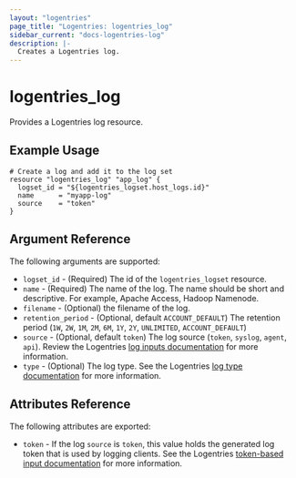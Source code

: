 ```yaml
---
layout: "logentries"
page_title: "Logentries: logentries_log"
sidebar_current: "docs-logentries-log"
description: |-
  Creates a Logentries log.
---
```


# logentries\_log

Provides a Logentries log resource.

## Example Usage

```hcl
# Create a log and add it to the log set
resource "logentries_log" "app_log" {
  logset_id = "${logentries_logset.host_logs.id}"
  name      = "myapp-log"
  source    = "token"
}
```

## Argument Reference

The following arguments are supported:

* `logset_id` - (Required) The id of the `logentries_logset` resource.
* `name` - (Required) The name of the log. The name should be short and descriptive. For example, Apache Access, Hadoop Namenode.
* `filename` - (Optional) the filename of the log.
* `retention_period` - (Optional, default `ACCOUNT_DEFAULT`) The retention period (`1W`, `2W`, `1M`, `2M`, `6M`, `1Y`, `2Y`, `UNLIMITED`, `ACCOUNT_DEFAULT`)
* `source` - (Optional, default `token`) The log source (`token`, `syslog`, `agent`, `api`). Review the Logentries [log inputs documentation](https://docs.logentries.com/docs/) for more information.
* `type` - (Optional) The log type. See the Logentries [log type documentation](https://logentries.com/doc/log-types/) for more information.

## Attributes Reference

The following attributes are exported:

* `token` - If the log `source` is `token`, this value holds the generated log token that is used by logging clients. See the Logentries [token-based input documentation](https://logentries.com/doc/input-token/) for more information.

